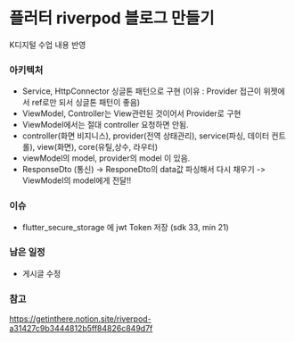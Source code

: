 # 플러터 riverpod 블로그 만들기

K디지털 수업 내용 반영

### 아키텍처

- Service, HttpConnector 싱글톤 패턴으로 구현 (이유 : Provider 접근이 위젯에서 ref로만 되서 싱글톤 패턴이 좋음)
- ViewModel, Controller는 View관련된 것이어서 Provider로 구현
- ViewModel에서는 절대 controller 요청하면 안됨.
- controller(화면 비지니스), provider(전역 상태관리), service(파싱, 데이터 컨트롤), view(화면), core(유틸,상수, 라우터)
- viewModel의 model, provider의 model 이 있음.
- ResponseDto (통신) -> ResponeDto의 data값 파싱해서 다시 채우기 -> ViewModel의 model에게 전달!!

### 이슈
- flutter_secure_storage 에 jwt Token 저장 (sdk 33, min 21)

### 남은 일정
- 게시글 수정


### 참고
https://getinthere.notion.site/riverpod-a31427c9b3444812b5ff84826c849d7f